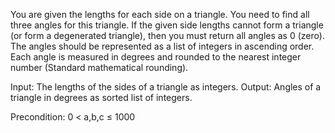 You are given the lengths for each side on a triangle. You need to find all three angles for this triangle. If the given side lengths cannot form a triangle (or form a degenerated triangle), then you must return all angles as 0 (zero). The angles should be represented as a list of integers in ascending order. Each angle is measured in degrees and rounded to the nearest integer number (Standard mathematical rounding).

Input: The lengths of the sides of a triangle as integers.
Output: Angles of a triangle in degrees as sorted list of integers.

Precondition: 
0 < a,b,c ≤ 1000